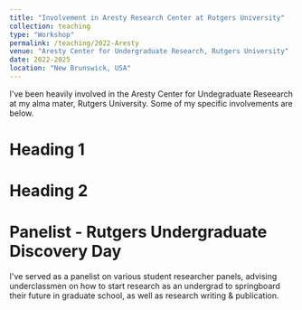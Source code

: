 ```yaml
---
title: "Involvement in Aresty Research Center at Rutgers University"
collection: teaching
type: "Workshop"
permalink: /teaching/2022-Aresty
venue: "Aresty Center for Undergraduate Research, Rutgers University"
date: 2022-2025
location: "New Brunswick, USA"
---
```


I've been heavily involved in the Aresty Center for Undegraduate Reseearch at my alma mater, Rutgers University. Some of my specific involvements are below.

Heading 1
======

Heading 2
======

Panelist - Rutgers Undergraduate Discovery Day
======
I've served as a panelist on various student researcher panels, advising underclassmen on how to start research as an undergrad to springboard their future in graduate school, as well as research writing & publication.